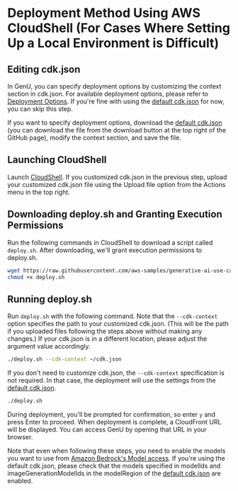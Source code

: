 # Deployment Method Using AWS CloudShell (For Cases Where Setting Up a Local Environment is Difficult)

## Editing cdk.json

In GenU, you can specify deployment options by customizing the context section in cdk.json.
For available deployment options, please refer to [Deployment Options](./DEPLOY_OPTION.md).
If you're fine with using the [default cdk.json](/packages/cdk/cdk.json) for now, you can skip this step.

If you want to specify deployment options, download the [default cdk.json](/packages/cdk/cdk.json) (you can download the file from the download button at the top right of the GitHub page), modify the context section, and save the file.

## Launching CloudShell

Launch [CloudShell](https://console.aws.amazon.com/cloudshell/home).
If you customized cdk.json in the previous step, upload your customized cdk.json file using the Upload file option from the Actions menu in the top right.

## Downloading deploy.sh and Granting Execution Permissions

Run the following commands in CloudShell to download a script called `deploy.sh`.
After downloading, we'll grant execution permissions to deploy.sh.

```bash
wget https://raw.githubusercontent.com/aws-samples/generative-ai-use-cases-jp/refs/heads/main/deploy.sh -O deploy.sh
chmod +x deploy.sh
```

## Running deploy.sh

Run `deploy.sh` with the following command.
Note that the `--cdk-context` option specifies the path to your customized cdk.json. (This will be the path if you uploaded files following the steps above without making any changes.)
If your cdk.json is in a different location, please adjust the argument value accordingly.

```bash
./deploy.sh --cdk-context ~/cdk.json
```

If you don't need to customize cdk.json, the `--cdk-context` specification is not required.
In that case, the deployment will use the settings from the [default cdk.json](/packages/cdk/cdk.json).

```bash
./deploy.sh
```

During deployment, you'll be prompted for confirmation, so enter `y` and press Enter to proceed.
When deployment is complete, a CloudFront URL will be displayed. You can access GenU by opening that URL in your browser.

Note that even when following these steps, you need to enable the models you want to use from [Amazon Bedrock's Model access](https://console.aws.amazon.com/bedrock/home#/modelaccess).
If you're using the default cdk.json, please check that the models specified in modelIds and imageGenerationModelIds in the modelRegion of the [default cdk.json](/packages/cdk/cdk.json) are enabled.
